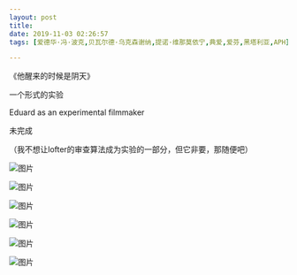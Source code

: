 ```yaml
---
layout: post
title: 
date: 2019-11-03 02:26:57
tags: [爱德华·冯·波克,贝瓦尔德·乌克森谢纳,提诺·维那莫依宁,典爱,爱芬,黑塔利亚,APH]

---
```

《他醒来的时候是阴天》

一个形式的实验  

Eduard as an experimental filmmaker

未完成

（我不想让lofter的审查算法成为实验的一部分，但它非要，那随便吧）


![图片](./img/ang4SjhuSGNnSFltd01uYWtuZDlzWXhtL2RacmpsMFVqeVNtVkhWNFFES0hEMXUvRXR4Rmh3PT0.png)

![图片](./img/ang4SjhuSGNnSFltd01uYWtuZDlzWkt2Yy9FcDNwbDNDeHlhSXB0Szl3NllxLzhjZ1U3c0FBPT0.png)

![图片](./img/ang4SjhuSGNnSFpPa2EvcnFCbFcrakZBZFVHeXFRQ3ZCOTlNbkJ4cEtrdnlqaHBXb0oxWFlRPT0.jpg)

![图片](./img/ang4SjhuSGNnSFpPa2EvcnFCbFcralRBbis3WUM5Qk9RSDM5bFc2dU1KSEZSZVdJaTdNa2NRPT0.jpg)

![图片](./img/ang4SjhuSGNnSFpPa2EvcnFCbFcraUJqdVQwR3JUN1VzZkYyQzFqS2RSenZBb1FyU2FmN05BPT0.png)

![图片](./img/ang4SjhuSGNnSFpPa2EvcnFCbFcraTRURE5SWVBwcFNYZXNZdXFmSk52NWlQdURKNnRVeVRBPT0.png)
